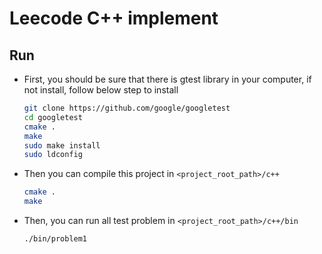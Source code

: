 # Leecode C++ implement

## Run

- First, you should be sure that there is gtest library in your computer, if not install, follow below step to install
    ```bash
    git clone https://github.com/google/googletest
    cd googletest
    cmake .
    make
    sudo make install
    sudo ldconfig
    ```

- Then you can compile this project in `<project_root_path>/c++`
    ```bash
    cmake .
    make
    ```

- Then, you can run all test problem in `<project_root_path>/c++/bin`
    ```bash
    ./bin/problem1
    ```
    


